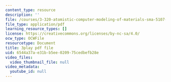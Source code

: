 ```yaml
---
content_type: resource
description: ''
file: /courses/3-320-atomistic-computer-modeling-of-materials-sma-5107-spring-2005/6544a37ae31bb5ee020975cedbefb28e_SbtqjZk80Qc.pdf
file_type: application/pdf
learning_resource_types: []
license: https://creativecommons.org/licenses/by-nc-sa/4.0/
ocw_type: OCWFile
resourcetype: Document
title: 3play pdf file
uid: 6544a37a-e31b-b5ee-0209-75cedbefb28e
video_files:
  video_thumbnail_file: null
video_metadata:
  youtube_id: null
---
```

